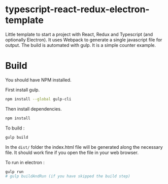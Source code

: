 # typescript-react-redux-electron-template

Little template to start a project with React, Redux and Typescript (and optionally Electron). It uses Webpack to generate a single javascript file for output. The build is automated with gulp.
It is a simple counter example.

# Build

You should have NPM installed.

First install gulp.
```bash
npm install --global gulp-cli
```

Then install dependencies.
```bash
npm install
```

To build :
```bash
gulp build
```
In the ```dist/``` folder the index.html file will be generated along the necessary file. It should work fine if you open the file in your web browser. 

To run in electron :
```bash
gulp run
# gulp buildAndRun (if you have skipped the build step)
```

 

